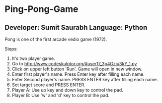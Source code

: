 Ping-Pong-Game
==============
Developer: Sumit Saurabh
Language: Python
-----------------
Pong is one of the first arcade vedio game (1972).

Steps:
1. It's two player game.
2. Go to http://www.codeskulptor.org/#user17_3p4Gziu3kY_1.py
3. Click on upper left button 'Run'. Game will open in new window.
4. Enter first player's name. Press Enter key after filling each name.
5. Enter Second player's name. PRESS ENTER key after filling each name.
6. Set target score and PRESS ENTER.
7. Player A: Use up key and down key to control the pad.
8. Player B: Use 'w' and 'd' key to control the pad.
